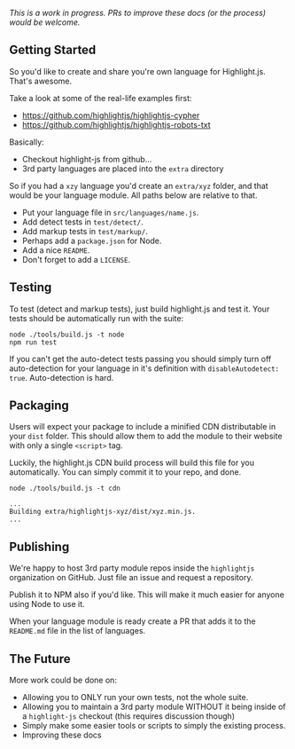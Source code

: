 *This is a work in progress.  PRs to improve these docs (or the process) would be welcome.*

## Getting Started

So you'd like to create and share you're own language for Highlight.js.  That's awesome.

Take a look at some of the real-life examples first:

- https://github.com/highlightjs/highlightjs-cypher
- https://github.com/highlightjs/highlightjs-robots-txt

Basically:

- Checkout highlight-js from github...
- 3rd party languages are placed into the `extra` directory

So if you had a `xzy` language you'd create an `extra/xyz` folder, and that would be your language module. All paths below are relative to that.

- Put your language file in `src/languages/name.js`.
- Add detect tests in `test/detect/`.
- Add markup tests in `test/markup/`.
- Perhaps add a `package.json` for Node.
- Add a nice `README`.
- Don't forget to add a `LICENSE`.


## Testing

To test (detect and markup tests), just build highlight.js and test it.  Your tests should be automatically run with the suite:

```
node ./tools/build.js -t node
npm run test
```

If you can't get the auto-detect tests passing you should simply turn off auto-detection for your language in it's definition with `disableAutodetect: true`.  Auto-detection is hard.


## Packaging

Users will expect your package to include a minified CDN distributable in your `dist` folder. This should allow them to add the module to their website with only a single `<script>` tag.

Luckily, the highlight.js CDN build process will build this file for you automatically.  You can simply commit it to your repo, and done.

```
node ./tools/build.js -t cdn

...
Building extra/highlightjs-xyz/dist/xyz.min.js.
...
```


## Publishing

We're happy to host 3rd party module repos inside the `highlightjs` organization on GitHub.  Just file an issue and request a repository.

Publish it to NPM also if you'd like. This will make it much easier for anyone using Node to use it.

When your language module is ready create a PR that adds it to the `README.md` file in the list of languages.


## The Future

More work could be done on:

- Allowing you to ONLY run your own tests, not the whole suite.
- Allowing you to maintain a 3rd party module WITHOUT it being inside of a `highlight-js` checkout (this requires discussion though)
- Simply make some easier tools or scripts to simply the existing process.
- Improving these docs
